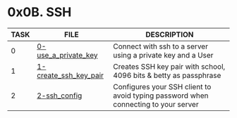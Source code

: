 # 0x0B. SSH

|  TASK    |          FILE           |             DESCRIPTION                   |
| -------- | ----------------------- | ----------------------------------------- |
|   0      | [0-use_a_private_key](https://bit.ly/3z8j8TC)    | Connect with ssh to a server using a private key and a User |
|   1      | [1-create_ssh_key_pair](https://bit.ly/42y7jDw)  | Creates SSH key pair with school, 4096 bits & betty as passphrase |
|   2      | [2-ssh_config](https://bit.ly/3z5GLvR)           | Configures your SSH client to avoid typing password when connecting to your server |

